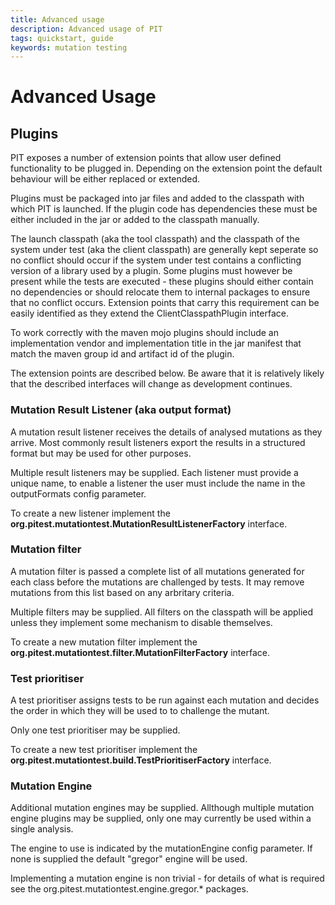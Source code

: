 ```yaml
---
title: Advanced usage
description: Advanced usage of PIT
tags: quickstart, guide
keywords: mutation testing
---
```


# Advanced Usage

## Plugins

PIT exposes a number of extension points that allow user defined functionality to be plugged in. Depending on the 
extension point the default behaviour will be either replaced or extended.

Plugins must be packaged into jar files and added to the classpath with which PIT is launched. If the plugin code has dependencies these must be either included in the jar or added to the classpath manually.

The launch classpath (aka the tool classpath) and the classpath of the system under test (aka the client classpath) are generally kept seperate so no conflict should occur if the system under test contains a conflicting version of a library used by a plugin. Some plugins must however be present while the tests are executed - these plugins should either contain no dependencies or should relocate them to internal packages to ensure that no conflict occurs. Extension points that carry this requirement can be easily identified as they extend the ClientClasspathPlugin interface.

To work correctly with the maven mojo plugins should include an implementation vendor and implementation title in the jar manifest that match the maven group id and artifact id of the plugin.

The extension points are described below. Be aware that it is relatively likely that the described interfaces will change as development continues.

### Mutation Result Listener (aka output format)

A mutation result listener receives the details of analysed mutations as they arrive. Most commonly result listeners export the results in a structured format but may be used for other purposes.

Multiple result listeners may be supplied. Each listener must provide a unique name, to enable a listener the user must include the name in the outputFormats config parameter.

To create a new listener implement the **org.pitest.mutationtest.MutationResultListenerFactory** interface.

### Mutation filter

A mutation filter is passed a complete list of all mutations generated for each class before the mutations are challenged by tests. It may remove mutations from this list based on any arbritary criteria.

Multiple filters may be supplied. All filters on the classpath will be applied unless they implement some mechanism to disable themselves.

To create a new mutation filter implement the **org.pitest.mutationtest.filter.MutationFilterFactory** interface.

### Test prioritiser

A test prioritiser assigns tests to be run against each mutation and decides the order in which they will be used to to challenge the mutant.

Only one test prioritiser may be supplied.

To create a new test prioritiser implement the **org.pitest.mutationtest.build.TestPrioritiserFactory** interface. 

### Mutation Engine

Additional mutation engines may be supplied. Allthough multiple mutation engine plugins may be supplied, only one may currently be used
within a single analysis.

The engine to use is indicated by the mutationEngine config parameter. If none is supplied the default "gregor" engine will be used.

Implementing a mutation engine is non trivial - for details of what is required see the org.pitest.mutationtest.engine.gregor.* packages.
